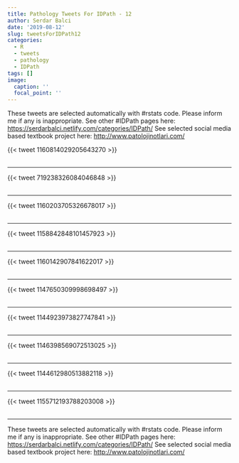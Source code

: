 ```yaml
---
title: Pathology Tweets For IDPath - 12
author: Serdar Balci
date: '2019-08-12'
slug: tweetsForIDPath12
categories:
  - R
  - tweets
  - pathology
  - IDPath
tags: []
image:
  caption: ''
  focal_point: ''
---
```



These tweets are selected automatically with #rstats code. Please inform me if any is inappropriate.
See other #IDPath pages here: https://serdarbalci.netlify.com/categories/IDPath/ 
See selected social media based textbook project here: http://www.patolojinotlari.com/

{{< tweet 1160814029205643270 >}}
<br>
<br>
<hr>
{{< tweet 719238326084046848 >}}
<br>
<br>
<hr>
{{< tweet 1160203705326678017 >}}
<br>
<br>
<hr>
{{< tweet 1158842848101457923 >}}
<br>
<br>
<hr>
{{< tweet 1160142907841622017 >}}
<br>
<br>
<hr>
{{< tweet 1147650309998698497 >}}
<br>
<br>
<hr>
{{< tweet 1144923973827747841 >}}
<br>
<br>
<hr>
{{< tweet 1146398569072513025 >}}
<br>
<br>
<hr>
{{< tweet 1144612980513882118 >}}
<br>
<br>
<hr>
{{< tweet 1155712193788203008 >}}
<br>
<br>
<hr>


These tweets are selected automatically with #rstats code. Please inform me if any is inappropriate.
See other #IDPath pages here: https://serdarbalci.netlify.com/categories/IDPath/ 
See selected social media based textbook project here: http://www.patolojinotlari.com/
